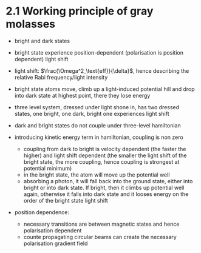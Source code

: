 # 2.1 Working principle of gray molasses
- bright and dark states
- bright state experience position-dependent (polarisation is position dependent) light shift
- light shift: $\frac{\Omega^2_\text{eff}}{\delta}$, hence describing the relative Rabi frequency/light intensity
- bright state atoms move, climb up a light-induced potential hill and drop into dark state at highest point, there they lose energy
- three level system, dressed under light shone in, has two dressed states, one bright, one dark, bright one experiences light shift
- dark and bright states do not couple under three-level hamiltonian
- introducing kinetic energy term in hamiltonian, coupling is non zero
    - coupling from dark to bright is velocity dependent (the faster the higher) and light shift dependent (the smaller the light shift of the bright state, the more coupling, hence coupling is strongest at potential minimum)
    - in the bright state, the atom will move up the potential well
    - absorbing a photon, it will fall back into the ground state, either into bright or into dark state. If bright, then it climbs up potential well again, otherwise it falls into dark state and it looses energy on the order of the bright state light shift
    

- position dependence:
    - necessary transitions are between magnetic states and hence polarisation dependent
    - counte propagating circular beams can create the necessary polarisation gradient field